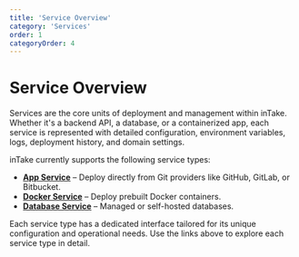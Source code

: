 ```yaml
---
title: 'Service Overview'
category: 'Services'
order: 1
categoryOrder: 4
---
```


# Service Overview

Services are the core units of deployment and management within inTake. Whether
it's a backend API, a database, or a containerized app, each service is
represented with detailed configuration, environment variables, logs, deployment
history, and domain settings.

inTake currently supports the following service types:

- [**App Service**](./app) – Deploy directly from Git providers like GitHub,
  GitLab, or Bitbucket.
- [**Docker Service**](./docker) – Deploy prebuilt Docker containers.
- [**Database Service**](./database) – Managed or self-hosted databases.

Each service type has a dedicated interface tailored for its unique
configuration and operational needs. Use the links above to explore each service
type in detail.
